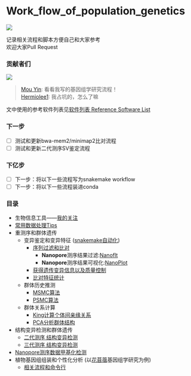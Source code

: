 # Work_flow_of_population_genetics

<a href="https://hits.seeyoufarm.com"><img src="https://hits.seeyoufarm.com/api/count/incr/badge.svg?url=https%3A%2F%2Fgithub.com%2Fshangshanzhizhe%2FWork_flow_of_population_genetics&count_bg=%2379C83D&title_bg=%23555555&icon=microgenetics.svg&icon_color=%23E7E7E7&title=%E8%AE%BF%E9%97%AE%E9%87%8F&edge_flat=false"/></a>

记录相关流程和脚本方便自己和大家参考\
欢迎大家Pull Request

### 贡献者们

<a href="https://github.com/shangshanzhizhe/Work_flow_of_population_genetics/graphs/contributors">
  <img src="https://contrib.rocks/image?repo=shangshanzhizhe/Work_flow_of_population_genetics" />
</a>

>[Mou Yin](https://github.com/yinm2018): 看看我写的基因组学研究流程！\
[Hermiolee1](https://github.com/Hermiolee1): 我占坑的，怎么了嘛

文中使用的参考软件列表见[软件列表 Reference Software List](https://github.com/shangshanzhizhe/Work_flow_of_population_genetics/blob/master/Work_flows/software_list.md)

### 下一步

- [ ] 测试和更新bwa-mem2/minimap2比对流程
- [ ] 测试和更新二代测序SV鉴定流程

### 下亿步

- [ ] 下一步：将以下一些流程写为snakemake workflow
- [ ] 下一步：将以下一些流程装进conda

### 目录
- 生物信息工具——[我的关注](https://github.com/shangshanzhizhe?tab=stars)
- [常用数据处理Tips](https://github.com/shangshanzhizhe/Work_flow_of_population_genetics/blob/master/Work_flows/data_processing.md)
- 重测序和群体遗传
    - 变异鉴定和变异特征 ([snakemake自动化](https://github.com/shangshanzhizhe/Work_flow_of_population_genetics/blob/master/Work_flows/snakemake/call_snp))
        - [序列过滤和比对](https://github.com/shangshanzhizhe/Work_flow_of_population_genetics/blob/master/Work_flows/Reads_clean_and_Mapping.md)
            - **Nanopore**测序结果过滤:[Nanoflt](https://github.com/wdecoster/nanofilt)
            - **Nanopore**测序结果可视化:[NanoPlot](https://github.com/wdecoster/NanoPlot)
        - [获得遗传变异信息以及质量控制](https://github.com/shangshanzhizhe/Work_flow_of_population_genetics/blob/master/Work_flows/Call_variants_and_filtering.md)
        - [比对特征统计](https://github.com/shangshanzhizhe/Work_flow_of_population_genetics/blob/master/Work_flows/bam_file_property.md)
    - 群体历史推测
        - [MSMC算法](https://github.com/shangshanzhizhe/Work_flow_of_population_genetics/blob/master/Work_flows/msmc_demo.md)
        - [PSMC算法](https://github.com/shangshanzhizhe/Work_flow_of_population_genetics/blob/master/Work_flows/psmc.md)
    - 群体关系计算
        - [King计算个体间亲缘关系](https://github.com/shangshanzhizhe/Work_flow_of_population_genetics/blob/master/Work_flows/king.md)
        - [PCA分析群体结构](https://github.com/shangshanzhizhe/Work_flow_of_population_genetics/blob/master/Work_flows/pca_structure.md)
- 结构变异检测和群体遗传
    - [二代测序 结构变异检测](https://github.com/shangshanzhizhe/Work_flow_of_population_genetics/blob/master/Work_flows/structure_variation.md)
    - [三代测序 结构变异检测](https://github.com/shangshanzhizhe/YakPopulationSV)
- [Nanopore测序数据甲基化检测](https://github.com/shangshanzhizhe/Work_flow_of_population_genetics/blob/master/Work_flows/methylation.md)
- 植物基因组组装和个性化分析 (以[花苜蓿](https://onlinelibrary.wiley.com/doi/abs/10.1111/1755-0998.13363)基因组学研究为例)
    - [相关流程和命令行](https://github.com/yinm2018/Medicago_ruthenica_genome)
    
